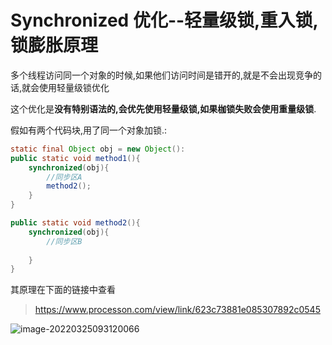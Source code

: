 # Synchronized 优化--轻量级锁,重入锁,锁膨胀原理



多个线程访问同一个对象的时候,如果他们访问时间是错开的,就是不会出现竞争的话,就会使用轻量级锁优化

这个优化是**没有特别语法的,会优先使用轻量级锁,如果枷锁失败会使用重量级锁**.

假如有两个代码块,用了同一个对象加锁.:

```java
static final Object obj = new Object():
public static void method1(){
    synchronized(obj){
        //同步区A
        method2();
    }
}

public static void method2(){
    synchronized(obj){
        //同步区B
       
    }
}
```

其原理在下面的链接中查看

> https://www.processon.com/view/link/623c73881e085307892c0545

![image-20220325093120066](C:\Users\wzd\AppData\Roaming\Typora\typora-user-images\image-20220325093120066.png)